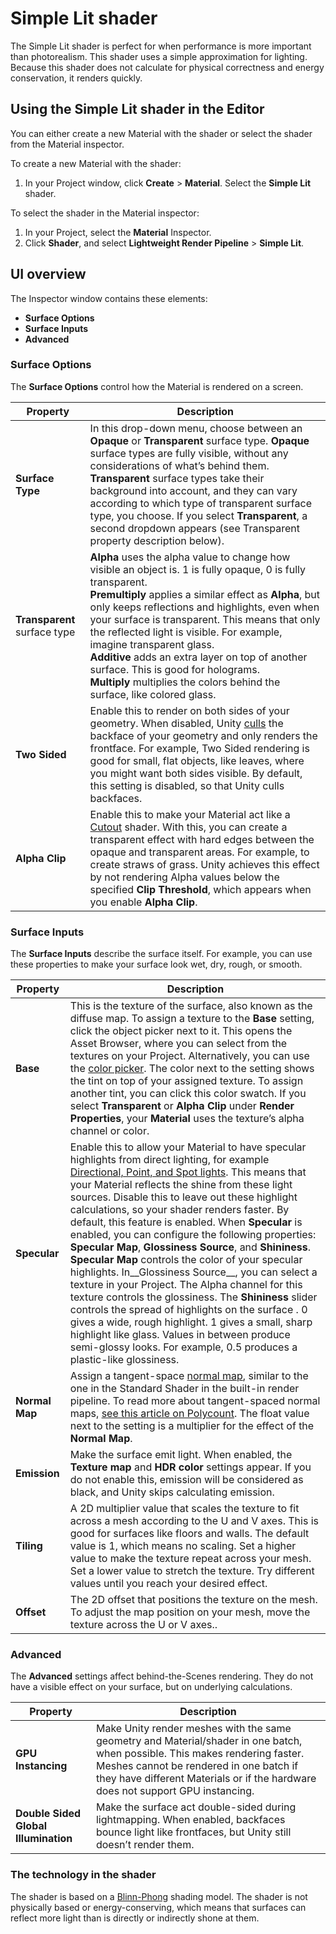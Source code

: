 # Simple Lit shader # 

The Simple Lit shader is perfect for when performance is more important than photorealism. This shader uses a simple approximation for lighting. Because this shader does not calculate for physical correctness and energy conservation, it renders quickly.


## Using the Simple Lit shader in the Editor ##
You can either create a new Material with the shader or select the shader from the Material inspector.

To create a new Material with the shader:
1. In your Project window, click __Create__ > __Material__. Select the __Simple Lit__ shader.

To select the shader in the Material inspector:
1. In your Project, select the __Material__ Inspector. 
2. Click __Shader__, and select __Lightweight Render Pipeline__ > __Simple Lit__.


## UI overview ##
The Inspector window contains these elements: 

* __Surface Options__
* __Surface Inputs__
* __Advanced__

### Surface Options 

The __Surface Options__ control how the Material is rendered on a screen. 

| Property | Description |
| ------------ | --- |
| __Surface Type__ | In this drop-down menu, choose between an __Opaque__ or __Transparent__ surface type. __Opaque__ surface types are fully visible, without any considerations of what’s behind them. __Transparent__ surface types take their background into account, and they can vary according to which type of transparent surface type, you choose. If you select __Transparent__, a second dropdown appears (see Transparent property description below).
| __Transparent__ surface type | __Alpha__ uses the alpha value to change how visible an object is. 1 is fully opaque, 0 is fully transparent.<br/> __Premultiply__ applies a similar effect as __Alpha__, but only keeps reflections and highlights, even when your surface is transparent. This means that only the reflected light is visible. For example, imagine transparent glass.<br/> __Additive__ adds an extra layer on top of another surface. This is good for holograms. <br/> __Multiply__ multiplies the colors behind the surface, like colored glass. |
| __Two Sided__ | Enable this to render on both sides of your geometry. When disabled, Unity [culls](https://docs.unity3d.com/Manual/SL-CullAndDepth.html) the backface of your geometry and only renders the frontface. For example, Two Sided rendering is good for small, flat objects, like leaves, where you might want both sides visible. By default, this setting is disabled, so that Unity culls backfaces. |
| __Alpha Clip__ | Enable this to make your Material act like a [Cutout](https://docs.unity3d.com/Manual/StandardShaderMaterialParameterRenderingMode.html) shader. With this, you can create a transparent effect with hard edges between the opaque and transparent areas. For example, to create straws of grass. Unity achieves this effect by not rendering Alpha values below the specified __Clip Threshold__, which appears when you enable __Alpha Clip__.|

### Surface Inputs

The __Surface Inputs__ describe the surface itself. For example, you can use these properties to make your surface look wet, dry, rough, or smooth. 

| Property | Description |
| ------------ | --- |
__Base__ | This is the texture of the surface, also known as the diffuse map. To assign a texture to the __Base__ setting, click the object picker next to it. This opens the Asset Browser, where you can select from the textures on your Project. Alternatively, you can use the [color picker](https://docs.unity3d.com/Manual/EditingValueProperties.html). The color next to the setting shows the tint on top of your assigned texture. To assign another tint, you can click this color swatch. If you select __Transparent__ or __Alpha Clip__ under __Render Properties__, your __Material__ uses the texture’s alpha channel or color.
__Specular__ | Enable this to allow your Material to have specular highlights from direct lighting, for example [Directional, Point, and Spot lights](https://docs.unity3d.com/Manual/Lighting.html). This means that your Material reflects the shine from these light sources. Disable this to leave out these highlight calculations, so your shader renders faster. By default, this feature is enabled. When __Specular__ is enabled, you can configure the following properties: __Specular Map__, __Glossiness Source__, and __Shininess__. __Specular Map__  controls the color of your specular highlights. In__Glossiness Source__, you can select a texture in your Project. The Alpha channel for this texture controls the glossiness. The __Shininess__ slider controls the spread of highlights on the surface . 0 gives a wide, rough highlight. 1 gives a small, sharp highlight like glass. Values in between produce semi-glossy looks. For example, 0.5 produces a plastic-like glossiness.
__Normal Map__ | Assign a tangent-space [normal map](https://docs.unity3d.com/Manual/StandardShaderMaterialParameterNormalMap.html), similar to the one in the Standard Shader in the built-in render pipeline. To read more about tangent-spaced normal maps, [see this article on Polycount](http://wiki.polycount.com/wiki/Normal_Map_Technical_Details#Tangent-Space_vs._Object-Space). The float value next to the setting is a multiplier for the effect of the  __Normal Map__.
__Emission__ | Make the surface emit light. When enabled, the  __Texture map__ and __HDR color__ settings appear. If you do not enable this, emission will be considered as black, and Unity skips calculating emission. 
__Tiling__ | A 2D multiplier value that scales the texture to fit across a mesh according to the U and V axes. This is good for surfaces like floors and walls. The default value is 1, which means no scaling. Set a higher value to make the texture repeat across your mesh. Set a lower value to stretch the texture. Try different values until you reach your desired effect.
__Offset__ | The 2D offset that positions the texture on the mesh.  To adjust the map position on your mesh, move the texture across the U or V axes..

### Advanced 

The __Advanced__ settings affect behind-the-Scenes rendering. They do not have a visible effect on your surface, but on underlying calculations.

| Property | Description |
| ------------ | --- |
__GPU Instancing__ | Make Unity render meshes with the same geometry and Material/shader in one batch, when possible. This makes rendering faster.  Meshes cannot be rendered in one batch if they have different Materials or if the hardware does not support GPU instancing. 
__Double Sided Global Illumination__ | Make the surface act double-sided during lightmapping. When enabled, backfaces bounce light like frontfaces, but Unity still doesn’t render them. 

### The technology in the shader ###

The shader is based on a [Blinn-Phong](https://en.wikipedia.org/wiki/Blinn%E2%80%93Phong_shading_model) shading model. The shader is not physically based or energy-conserving, which means that surfaces can reflect more light than is directly or indirectly shone at them. 


